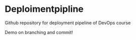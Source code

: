 # Deploimentpipline
Github repository for deployment pipeline of DevOps course

Demo on branching and commit!



